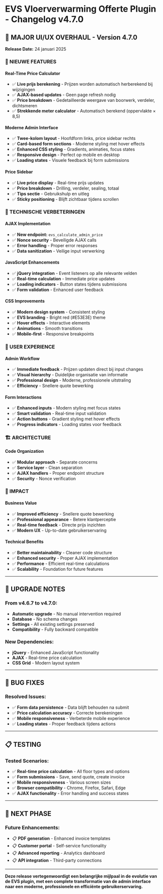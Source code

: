 # EVS Vloerverwarming Offerte Plugin - Changelog v4.7.0

## 🎉 MAJOR UI/UX OVERHAUL - Version 4.7.0
**Release Date:** 24 januari 2025

### 🎨 NIEUWE FEATURES

#### **Real-Time Price Calculator**
- ✅ **Live prijs berekening** - Prijzen worden automatisch herberekend bij wijzigingen
- ✅ **AJAX-based updates** - Geen page refresh nodig
- ✅ **Price breakdown** - Gedetailleerde weergave van boorwerk, verdeler, dichtsmeren
- ✅ **Strekkende meter calculator** - Automatisch berekend (oppervlakte × 8,5)

#### **Moderne Admin Interface**
- ✅ **Twee-kolom layout** - Hoofdform links, price sidebar rechts
- ✅ **Card-based form sections** - Moderne styling met hover effects
- ✅ **Enhanced CSS styling** - Gradients, animaties, focus states
- ✅ **Responsive design** - Perfect op mobile en desktop
- ✅ **Loading states** - Visuele feedback bij form submissions

#### **Price Sidebar**
- ✅ **Live price display** - Real-time prijs updates
- ✅ **Price breakdown** - Drilling, verdeler, sealing, totaal
- ✅ **Tips sectie** - Gebruikshulp en uitleg
- ✅ **Sticky positioning** - Blijft zichtbaar tijdens scrollen

### 🔧 TECHNISCHE VERBETERINGEN

#### **AJAX Implementation**
- ✅ **New endpoint:** `evs_calculate_admin_price`
- ✅ **Nonce security** - Beveiligde AJAX calls
- ✅ **Error handling** - Proper error responses
- ✅ **Data sanitization** - Veilige input verwerking

#### **JavaScript Enhancements**
- ✅ **jQuery integration** - Event listeners op alle relevante velden
- ✅ **Real-time calculation** - Immediate price updates
- ✅ **Loading indicators** - Button states tijdens submissions
- ✅ **Form validation** - Enhanced user feedback

#### **CSS Improvements**
- ✅ **Modern design system** - Consistent styling
- ✅ **EVS branding** - Bright red (#E53E3E) theme
- ✅ **Hover effects** - Interactive elements
- ✅ **Animations** - Smooth transitions
- ✅ **Mobile-first** - Responsive breakpoints

### 📱 USER EXPERIENCE

#### **Admin Workflow**
- ✅ **Immediate feedback** - Prijzen updaten direct bij input changes
- ✅ **Visual hierarchy** - Duidelijke organisatie van informatie
- ✅ **Professional design** - Moderne, professionele uitstraling
- ✅ **Efficiency** - Snellere quote bewerking

#### **Form Interactions**
- ✅ **Enhanced inputs** - Modern styling met focus states
- ✅ **Smart validation** - Real-time input validation
- ✅ **Action buttons** - Gradient styling met hover effects
- ✅ **Progress indicators** - Loading states voor feedback

### 🏗️ ARCHITECTURE

#### **Code Organization**
- ✅ **Modular approach** - Separate concerns
- ✅ **Service layer** - Clean separation
- ✅ **AJAX handlers** - Proper endpoint structure
- ✅ **Security** - Nonce verification

### 🎯 IMPACT

#### **Business Value**
- ✅ **Improved efficiency** - Snellere quote bewerking
- ✅ **Professional appearance** - Betere klantperceptie
- ✅ **Real-time feedback** - Directe prijs inzichten
- ✅ **Modern UX** - Up-to-date gebruikerservaring

#### **Technical Benefits**
- ✅ **Better maintainability** - Cleaner code structure
- ✅ **Enhanced security** - Proper AJAX implementation
- ✅ **Performance** - Efficient real-time calculations
- ✅ **Scalability** - Foundation for future features

---

## 🔄 UPGRADE NOTES

### **From v4.6.7 to v4.7.0:**
- **Automatic upgrade** - No manual intervention required
- **Database** - No schema changes
- **Settings** - All existing settings preserved
- **Compatibility** - Fully backward compatible

### **New Dependencies:**
- **jQuery** - Enhanced JavaScript functionality
- **AJAX** - Real-time price calculation
- **CSS Grid** - Modern layout system

---

## 🐛 BUG FIXES

### **Resolved Issues:**
- ✅ **Form data persistence** - Data blijft behouden na submit
- ✅ **Price calculation accuracy** - Correcte berekeningen
- ✅ **Mobile responsiveness** - Verbeterde mobile experience
- ✅ **Loading states** - Proper feedback tijdens actions

---

## 📋 TESTING

### **Tested Scenarios:**
- ✅ **Real-time price calculation** - All floor types and options
- ✅ **Form submissions** - Save, send quote, create invoice
- ✅ **Mobile responsiveness** - Various screen sizes
- ✅ **Browser compatibility** - Chrome, Firefox, Safari, Edge
- ✅ **AJAX functionality** - Error handling and success states

---

## 🚀 NEXT PHASE

### **Future Enhancements:**
- 📋 **PDF generation** - Enhanced invoice templates
- 📋 **Customer portal** - Self-service functionality
- 📋 **Advanced reporting** - Analytics dashboard
- 📋 **API integration** - Third-party connections

---

**Deze release vertegenwoordigt een belangrijke mijlpaal in de evolutie van de EVS plugin, met een complete transformatie van de admin interface naar een moderne, professionele en efficiënte gebruikerservaring.**

